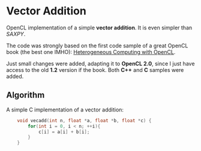# Vector Addition
OpenCL implementation of a simple **vector addition**. It is
even simpler than  *SAXPY*.

The code was strongly based on the first code sample of
a great OpenCL book (the best one IMHO):
[Heterogeneous Computing with
OpenCL](http://www.heterogeneouscompute.org/?page_id=7).

Just small changes were added, adapting it to **OpenCL 2.0**,
since I just have access to the old **1.2** version if the book.
Both **C++** and **C** samples were added.

## Algorithm
A simple C implementation of a vector addition:
```C
    void vecadd(int n, float *a, float *b, float *c) {
        for(int i = 0, i < n; ++i){
            c[i] = a[i] + b[i];
        }
    }
```
